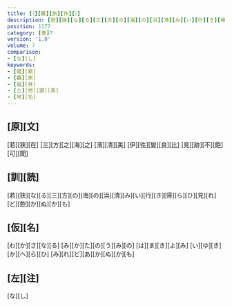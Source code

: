 ```yaml
---
title: [（][覊][旅][作][）]
description: [若][狭][な][る][三][方][の][海][の][浜][清][み][い][行][き][帰][ら][ひ][見][れ][ど][飽][か][ぬ][か][も]
position: 1177
category: [巻]7
version: '1.0'
volume: 7
comparison:
- [な][し]
keywords:
- [雑][歌]
- [羈][旅]
- [福][井]
- [土][地][讃][美]
- [地][名]
---
```


## [原][文]

[若][狭][在] [三][方][之][海][之] [濱][清][美] [伊][徃][變][良][比] [見][跡][不][飽][可][聞]

## [訓][読]

[若][狭][な][る][三][方][の][海][の][浜][清][み][い][行][き][帰][ら][ひ][見][れ][ど][飽][か][ぬ][か][も]

## [仮][名]

[わ][か][さ][な][る] [み][か][た][の][う][み][の] [は][ま][き][よ][み] [い][ゆ][き][か][へ][ら][ひ] [み][れ][ど][あ][か][ぬ][か][も]

## [左][注]

[な][し]
